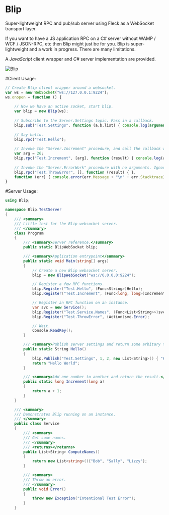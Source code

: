 # Blip
Super-lightweight RPC and pub/sub server using Fleck as a WebSocket transport layer.

If you want to have a JS application RPC on a C# server without WAMP / WCF / JSON-RPC, etc then Blip might just be for you. Blip is super-lightweight and a work in progress. There are many limitations. 

A *JavaScript* client wrapper and *C#* server implementation are provided.

![Blip](https://img.shields.io/badge/nuget-v0.0.2.5-blue.svg)

#Client Usage:
```javascript
// Create Blip client wrapper around a websocket.
var ws = new WebSocket("ws://127.0.0.1:9224");
ws.onopen = function () {
	
	// Now we have an active socket, start blip.
	var blip = new Blip(ws);
	
	// Subscribe to the Server.Settings topic. Pass in a callback.
	blip.sub("Test.Settings", function (a,b,list) { console.log(arguments); });
	
	// Say hello.
	blip.rpc("Test.Hello");
	
	// Invoke the "Server.Increment" procedure, and call the callback when complete.
	var arg = 26;
	blip.rpc("Test.Increment", [arg], function (result) { console.log(arg + " + 1 = " + result); });
	
	// Invoke the "Server.ErrorWork" procedure with no arguments. Ignore success, and handle failure.
	blip.rpc("Test.ThrowError", [], function (result) { },
	function (err) { console.error(err.Message + "\n" + err.Stacktrace); });
}
```

#Server Usage:
```c#
using Blip;

namespace Blip.TestServer
{
    /// <summary>
    /// Little test for the Blip websocket server.
    /// </summary>
    class Program
    {
        /// <summary>Server reference.</summary>
        public static BlipWebSocket blip;

        /// <summary>Application entrypoint</summary>
        public static void Main(string[] args)
        {
            // Create a new Blip websocket server.
            blip = new BlipWebSocket("ws://0.0.0.0:9224");

            // Register a few RPC functions.
            blip.Register("Test.Hello", (Func<String>)Hello);
            blip.Register("Test.Increment", (Func<long, long>)Increment);

            // Register an RPC function on an instance.
            var svc = new Service();
            blip.Register("Test.Service.Names", (Func<List<String>>)svc.ComputeNames);
            blip.Register("Test.ThrowError", (Action)svc.Error);

            // Wait.
            Console.ReadKey();
        }

        /// <summary>Publish server settings and return some arbitary text.</summary>
        public static String Hello()
        {
            blip.Publish("Test.Settings", 1, 2, new List<String>() { "Hello", "Subscribers", "Here", "Are", "Settings" });
            return "Hello World";
        }

        /// <summary>Add one number to another and return the result.</summary>
        public static long Increment(long a)
        {
            return a + 1;
        }
    }

    /// <summary>
    /// Demonstrates Blip running on an instance.
    /// </summary>
    public class Service
    {
        /// <summary>
        /// Get some names.
        /// </summary>
        /// <returns></returns>
        public List<String> ComputeNames()
        {
            return new List<string>(){"Bob", "Sally", "Lizzy"};
        }

        /// <summary>
        /// Throw an error.
        /// </summary>
        public void Error()
        {
            throw new Exception("Intentional Test Error");
        }
    }
```
